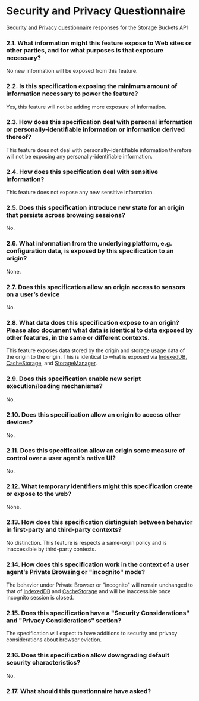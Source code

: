 # Security and Privacy Questionnaire 

[Security and Privacy questionnaire](https://www.w3.org/TR/security-privacy-questionnaire/)
responses for the Storage Buckets API

### 2.1. What information might this feature expose to Web sites or other parties, and for what purposes is that exposure necessary?
No new information will be exposed from this feature. 

### 2.2. Is this specification exposing the minimum amount of information necessary to power the feature?
Yes, this feature will not be adding more exposure of information. 

### 2.3. How does this specification deal with personal information or personally-identifiable information or information derived thereof?
This feature does not deal with personally-identifiable information therefore will not be exposing any personally-identifiable information. 

### 2.4. How does this specification deal with sensitive information?
This feature does not expose any new sensitive information. 

### 2.5. Does this specification introduce new state for an origin that persists across browsing sessions?
No.

### 2.6. What information from the underlying platform, e.g. configuration data, is exposed by this specification to an origin?
None. 

### 2.7. Does this specification allow an origin access to sensors on a user’s device
No.

### 2.8. What data does this specification expose to an origin? Please also document what data is identical to data exposed by other features, in the same or different contexts.
This feature exposes data stored by the origin and storage usage data of the origin to the origin. This is identical to what is exposed via [IndexedDB](https://w3c.github.io/IndexedDB/), [CacheStorage](https://w3c.github.io/ServiceWorker/#cachestorage), and [StorageManager](https://storage.spec.whatwg.org/#storagemanager).

### 2.9. Does this specification enable new script execution/loading mechanisms?
No.

### 2.10. Does this specification allow an origin to access other devices?
No. 

### 2.11. Does this specification allow an origin some measure of control over a user agent’s native UI?
No.

### 2.12. What temporary identifiers might this specification create or expose to the web?
None.

### 2.13. How does this specification distinguish between behavior in first-party and third-party contexts? 
No distinction. This feature is respects a same-orgin policy and is inaccessible by third-party contexts. 

### 2.14. How does this specification work in the context of a user agent’s Private Browsing or "incognito" mode?
The behavior under Private Browser or "incognito" will remain unchanged to that of [IndexedDB](https://w3c.github.io/IndexedDB/) and [CacheStorage](https://w3c.github.io/ServiceWorker/#cachestorage) and will be inaccessible once incognito session is closed. 

### 2.15. Does this specification have a "Security Considerations" and "Privacy Considerations" section?
The specification will expect to have additions to security and privacy considerations about browser eviction. 

### 2.16. Does this specification allow downgrading default security characteristics?
No.

### 2.17. What should this questionnaire have asked?
